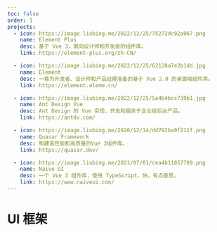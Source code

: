 ```yaml
---
toc: false
order: 1
projects:
  - icon: https://image.liubing.me/2022/12/25/75272dc92a967.png
    name: Element Plus
    desc: 基于 Vue 3，面向设计师和开发者的组件库。
    link: https://element-plus.org/zh-CN/

  - icon: https://image.liubing.me/2022/12/25/62128a7e2b1dd.jpg
    name: Element
    desc: 一套为开发者、设计师和产品经理准备的基于 Vue 2.0 的桌面端组件库。
    link: https://element.eleme.cn/

  - icon: https://image.liubing.me/2022/12/25/5a4b4bcc739b1.jpg
    name: Ant Design Vue
    desc: Ant Design 的 Vue 实现，开发和服务于企业级后台产品。
    link: https://antdv.com/

  - icon: https://image.liubing.me/2020/12/14/dd792ba9f211f.png
    name: Quasar Framework
    desc: 构建高性能和高质量的Vue 3组件库。
    link: https://quasar.dev/

  - icon: https://image.liubing.me/2021/07/01/cea4b11857789.png
    name: Naive UI
    desc: 一个 Vue 3 组件库，使用 TypeScript，快，有点意思。
    link: https://www.naiveui.com/
---
```


# UI 框架

<ProjectPanel />
